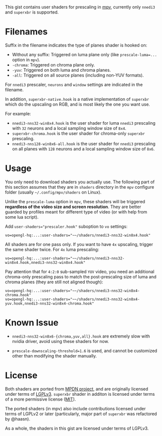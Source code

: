 This gist contains user shaders for prescaling in [mpv](https://mpv.io/),
currently only `nnedi3` and `superxbr` is supported.

# Filenames

Suffix in the filename indicates the type of planes shader is hooked on:

* Without any suffix: Triggered on luma plane only (like `prescale-luma=...` option in `mpv`).
* `-chroma`: Triggered on chroma plane only.
* `-yuv`: Triggered on both luma and chroma planes.
* `-all`: Triggered on all source planes (including non-YUV formats).

For `nnedi3` prescaler, `neurons` and `window` settings are indicated in the
filename.

In addition, `superxbr-native.hook` is a native implementation of `superxbr`
which do the upscaling on RGB, and is most likely the one you want use.

For example:
* `nnedi3-nns32-win8x4.hook` is the user shader for luma `nnedi3` prescaling
  with `32` neurons and a local sampling window size of `8x4`.
* `superxbr-chroma.hook` is the user shader for chroma-only `superxbr`
  prescaling.
* `nnedi3-nns128-win8x6-all.hook` is the user shader for `nnedi3` prescaling
  on all planes with `128` neurons and a local sampling window size of `8x6`.

# Usage

You only need to download shaders you actually use. The following part of this
section assumes that they are in `shaders` directory in the `mpv` configure
folder (usually `~/.config/mpv/shaders` on Linux).

Unlike the `prescale-luma` option in `mpv`, these shaders will be triggered
**regardless of the video size and screen resolution**. They are better guarded by
profiles meant for different type of video (or with help from some lua script).

Add `user-shaders="prescaler.hook"` suboption to `vo` settings:

```
vo=opengl-hq:...:user-shaders="~~/shaders/nnedi3-nns32-win8x4.hook"
```

All shaders are for one pass only. If you want to have `4x` upscaling, trigger
the same shader twice. For `4x` luma prescaling:

```
vo=opengl-hq:...:user-shaders="~~/shaders/nnedi3-nns32-win8x4.hook,nnedi3-nns32-win8x4.hook"
```

Pay attention that for `4:2:0` sub-sampled `YUV` video, you need an additional
chroma-only prescaling pass to match the post-prescaling size of luma and
chroma planes (they are still not aligned though):

```
vo=opengl-hq:...:user-shaders="~~/shaders/nnedi3-nns32-win8x4-chroma.hook"
vo=opengl-hq:...:user-shaders="~~/shaders/nnedi3-nns32-win8x4-yuv.hook,nnedi3-nns32-win8x4-chroma.hook"
```

# Known Issue

* `nnedi3-nns32-win8x6-{chroma,yuv,all}.hook` are extremely slow with nvidia
  driver, avoid using these shaders for now.

* `prescale-downscaling-threshold=1.6` is used, and cannot be customized other
  than modifying the shader manually.

# License

Both shaders are ported from [MPDN
project](https://github.com/zachsaw/MPDN_Extensions), and are originally
licensed under terms of [LGPLv3](https://www.gnu.org/licenses/lgpl-3.0.en.html).
`superxbr` shader in additon is licensed under terms of a more permissive
license ([MIT](https://opensource.org/licenses/MIT)).

The ported shaders (in mpv) also include contributions licensed under terms of
LGPLv2 or later (particularly, major part of `superxbr` was refactored by
@haasn).

As a whole, the shaders in this gist are licensed under terms of LGPLv3.
